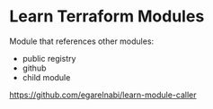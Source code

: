 # Learn Terraform Modules

Module that references other modules:

- public registry
- github
- child module

https://github.com/egarelnabi/learn-module-caller